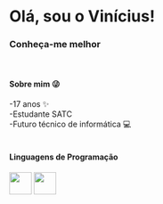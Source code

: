 <h1> Olá, sou o Vinícius! </h1>
<h3>Conheça-me melhor</h3>

<br>

<div> 
<h4>Sobre mim 😜</h4>
-17 anos ✨ <br>
-Estudante SATC <br> 
-Futuro técnico de informática 💻 <br>
</div>

<br>

<div> 
<h4>Linguagens de Programação</h4>
<img height="40em"src="https://cdn.jsdelivr.net/gh/devicons/devicon/icons/python/python-original.svg" /> 
<img height="40em"src="https://cdn.jsdelivr.net/gh/devicons/devicon/icons/html5/html5-original.svg" />
</div>
